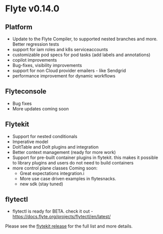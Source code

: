 # Flyte v0.14.0

## Platform
- Update to the Flyte Compiler, to supported nested branches and more. Better
  regression tests
- support for iam roles and k8s serviceaccounts
- customizable pod specs for pod tasks (add labels and annotations)
- copilot improvements
- Bug-fixes, visibility improvements
- support for non Cloud provider emailers - like Sendgrid
- performance improvement for dynamic workflows

## Flyteconsole
 - Bug fixes 
 - More updates coming soon

## Flytekit
 - Support for nested conditionals
 - Imperative model
 - DoltTable and Dolt plugins and integration
 - Better context management (ready for more work)
 - Support for pre-built container plugins in flytekit. this makes it possible
   to library plugins and users do not need to build containers
 - more control plane classes
 Coming soon: 
     - Great expectations integration.i
     - More use case driven examples in flytesnacks. 
     - new sdk (stay tuned)

## flytectl
 - flytectl is ready for BETA. check it out - https://docs.flyte.org/projects/flytectl/en/latest/

Please see the [flytekit release](https://github.com/flyteorg/flytekit/releases/tag/v0.18.0) for the full list and more details.
